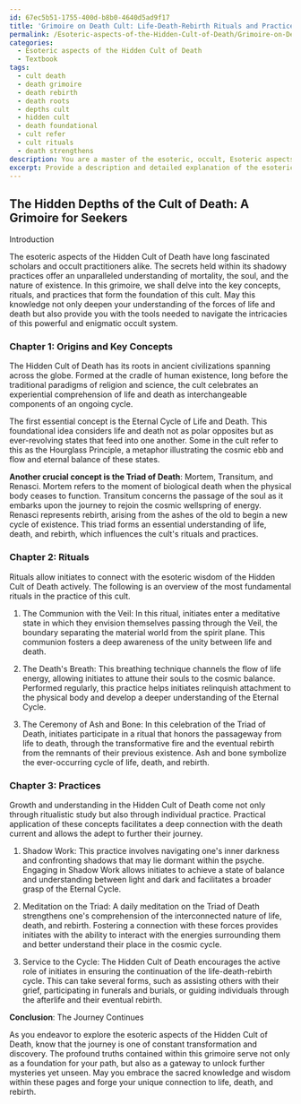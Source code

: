 ```yaml
---
id: 67ec5b51-1755-400d-b8b0-4640d5ad9f17
title: 'Grimoire on Death Cult: Life-Death-Rebirth Rituals and Practices'
permalink: /Esoteric-aspects-of-the-Hidden-Cult-of-Death/Grimoire-on-Death-Cult-Life-Death-Rebirth-Rituals-and-Practices/
categories:
  - Esoteric aspects of the Hidden Cult of Death
  - Textbook
tags:
  - cult death
  - death grimoire
  - death rebirth
  - death roots
  - depths cult
  - hidden cult
  - death foundational
  - cult refer
  - cult rituals
  - death strengthens
description: You are a master of the esoteric, occult, Esoteric aspects of the Hidden Cult of Death and education, you have written many textbooks on the subject in ways that provide students with rich and deep understanding of the subject. You are being asked to write textbook-like sections on a topic and you do it with full context, explainability, and reliability in accuracy to the true facts of the topic at hand, in a textbook style that a student would easily be able to learn from, in a rich, engaging, and contextual way. Always include relevant context (such as formulas and history), related concepts, and in a way that someone can gain deep insights from.
excerpt: Provide a description and detailed explanation of the esoteric aspects of the Hidden Cult of Death in the form of a grimoire. The information should be dense and insightful, covering key concepts, rituals, and practices that initiates can learn and understand to delve deeper into the mysteries of this occult domain.
---
```


## The Hidden Depths of the Cult of Death: A Grimoire for Seekers 

Introduction

The esoteric aspects of the Hidden Cult of Death have long fascinated scholars and occult practitioners alike. The secrets held within its shadowy practices offer an unparalleled understanding of mortality, the soul, and the nature of existence. In this grimoire, we shall delve into the key concepts, rituals, and practices that form the foundation of this cult. May this knowledge not only deepen your understanding of the forces of life and death but also provide you with the tools needed to navigate the intricacies of this powerful and enigmatic occult system.

### Chapter 1: Origins and Key Concepts

The Hidden Cult of Death has its roots in ancient civilizations spanning across the globe. Formed at the cradle of human existence, long before the traditional paradigms of religion and science, the cult celebrates an experiential comprehension of life and death as interchangeable components of an ongoing cycle.

The first essential concept is the Eternal Cycle of Life and Death. This foundational idea considers life and death not as polar opposites but as ever-revolving states that feed into one another. Some in the cult refer to this as the Hourglass Principle, a metaphor illustrating the cosmic ebb and flow and eternal balance of these states.

**Another crucial concept is the Triad of Death**: Mortem, Transitum, and Renasci. Mortem refers to the moment of biological death when the physical body ceases to function. Transitum concerns the passage of the soul as it embarks upon the journey to rejoin the cosmic wellspring of energy. Renasci represents rebirth, arising from the ashes of the old to begin a new cycle of existence. This triad forms an essential understanding of life, death, and rebirth, which influences the cult's rituals and practices.

### Chapter 2: Rituals

Rituals allow initiates to connect with the esoteric wisdom of the Hidden Cult of Death actively. The following is an overview of the most fundamental rituals in the practice of this cult.

1. The Communion with the Veil: In this ritual, initiates enter a meditative state in which they envision themselves passing through the Veil, the boundary separating the material world from the spirit plane. This communion fosters a deep awareness of the unity between life and death.

2. The Death's Breath: This breathing technique channels the flow of life energy, allowing initiates to attune their souls to the cosmic balance. Performed regularly, this practice helps initiates relinquish attachment to the physical body and develop a deeper understanding of the Eternal Cycle.

3. The Ceremony of Ash and Bone: In this celebration of the Triad of Death, initiates participate in a ritual that honors the passageway from life to death, through the transformative fire and the eventual rebirth from the remnants of their previous existence. Ash and bone symbolize the ever-occurring cycle of life, death, and rebirth.

### Chapter 3: Practices

Growth and understanding in the Hidden Cult of Death come not only through ritualistic study but also through individual practice. Practical application of these concepts facilitates a deep connection with the death current and allows the adept to further their journey.

1. Shadow Work: This practice involves navigating one's inner darkness and confronting shadows that may lie dormant within the psyche. Engaging in Shadow Work allows initiates to achieve a state of balance and understanding between light and dark and facilitates a broader grasp of the Eternal Cycle.

2. Meditation on the Triad: A daily meditation on the Triad of Death strengthens one's comprehension of the interconnected nature of life, death, and rebirth. Fostering a connection with these forces provides initiates with the ability to interact with the energies surrounding them and better understand their place in the cosmic cycle.

3. Service to the Cycle: The Hidden Cult of Death encourages the active role of initiates in ensuring the continuation of the life-death-rebirth cycle. This can take several forms, such as assisting others with their grief, participating in funerals and burials, or guiding individuals through the afterlife and their eventual rebirth.

**Conclusion**: The Journey Continues

As you endeavor to explore the esoteric aspects of the Hidden Cult of Death, know that the journey is one of constant transformation and discovery. The profound truths contained within this grimoire serve not only as a foundation for your path, but also as a gateway to unlock further mysteries yet unseen. May you embrace the sacred knowledge and wisdom within these pages and forge your unique connection to life, death, and rebirth.
